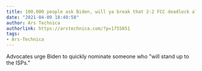 ```yaml
---
title: 100,000 people ask Biden, will ya break that 2-2 FCC deadlock already?
date: "2021-04-09 18:40:58"
author: Ars Technica
authorlink: https://arstechnica.com/?p=1755851
tags:
- Ars-Technica
---
```

Advocates urge Biden to quickly nominate someone who "will stand up to the ISPs."